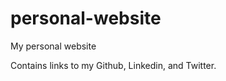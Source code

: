 personal-website
===============

My personal website

Contains links to my Github, Linkedin, and Twitter.
